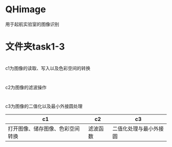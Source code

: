# QHimage
用于起航实验室的图像识别

文件夹task1-3
===========
#
c1为图像的读取、写入以及色彩空间的转换
#
c2为图像的滤波操作
#
c3为图像的二值化以及最小外接圆处理

c1 | c2 | c3 
---- | ----- | ------
打开图像、储存图像、色彩空间转换 | 滤波函数 | 二值化处理与最小外接圆

